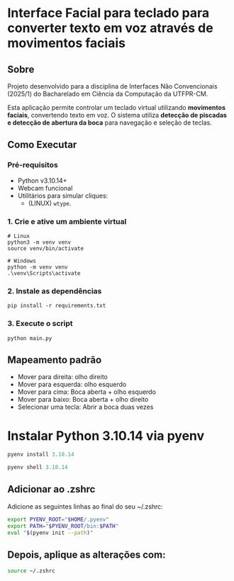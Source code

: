 # Interface Facial para teclado para converter texto em voz através de movimentos faciais 

## Sobre
Projeto desenvolvido para a disciplina de Interfaces Não Convencionais (2025/1) do Bacharelado em Ciência da Computação da UTFPR-CM.  

Esta aplicação permite controlar um teclado virtual utilizando **movimentos faciais**, convertendo texto em voz. O sistema utiliza **detecção de piscadas e detecção de abertura da boca** para navegação e seleção de teclas.


## Como Executar
### Pré-requisitos
 * Python v3.10.14+
 * Webcam funcional
 * Utilitários para simular cliques:
   - (LINUX) `wtype`.

### 1. Crie e ative um ambiente virtual
    # Linux
    python3 -m venv venv
    source venv/bin/activate

    # Windows
    python -m venv venv
    .\venv\Scripts\activate

### 2. Instale as dependências
    pip install -r requirements.txt

### 3. Execute o script
    python main.py

## Mapeamento padrão
  * Mover para direita: olho direito
  * Mover para esquerda: olho esquerdo
  * Mover para cima: Boca aberta + olho esquerdo
  * Mover para baixo: Boca aberta + olho direito
  * Selecionar uma tecla: Abrir a boca duas vezes



# Instalar Python 3.10.14 via pyenv
```python
pyenv install 3.10.14
```
```python
pyenv shell 3.10.14
```

## Adicionar ao .zshrc

Adicione as seguintes linhas ao final do seu ~/.zshrc:
```bash
export PYENV_ROOT="$HOME/.pyenv"
export PATH="$PYENV_ROOT/bin:$PATH"
eval "$(pyenv init --path)"
```
## Depois, aplique as alterações com:
```bash
source ~/.zshrc
```
